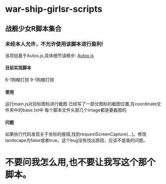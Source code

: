 # war-ship-girlsr-scripts
## 战舰少女R脚本集合
### 未经本人允许，不允许使用该脚本进行盈利!
该项目基于Autox.js,具体细节请移步:  <a href="https://github.com/kkevsekk1/AutoX" target="_blank">Autox.js</a>
#### 目前实现脚本
6-1狗粮打捞
9-1狗粮打捞
#### 使用
运行main.js对目标图标进行截图
已经写了一部分图标的截图位置,在coordinate文件夹中的base.txt中
每个脚本文件头部几个image都是要截图的

#### 问题
如果执行代码发现关于坐标的报错,找到requestScreenCapture(...)。修改landscape为false或者true。这个bug没有找出原因，应该不是我的问题。

# 不要问我怎么用,也不要让我写这个那个脚本。

